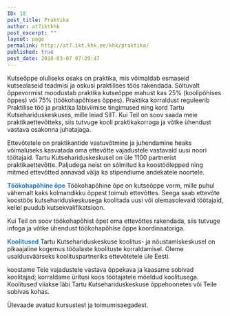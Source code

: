 ```yaml
---
ID: 18
post_title: Praktika
author: at7iktkhk
post_excerpt: ""
layout: page
permalink: http://at7.ikt.khk.ee/khk/praktika/
published: true
post_date: 2018-03-07 07:29:47
---
```

Kutseõppe oluliseks osaks on praktika, mis võimaldab esmaseid kutsealaseid teadmisi ja oskusi praktilises töös rakendada. Sõltuvalt õppevormist moodustab praktika kutseõppe mahust kas 25% (koolipõhises õppes) või 75% (töökohapõhises õppes). Praktika korraldust reguleerib Praktilise töö ja praktika läbiviimise tingimused ning kord Tartu Kutsehariduskeskuses, mille leiad SIIT. Kui Teil on soov saada meie praktikaettevõtteks, siis tutvuge kooli praktikakorraga ja võtke ühendust vastava osakonna juhatajaga.

Ettevõtetele on praktikantide vastuvõtmine ja juhendamine heaks võimaluseks kasvatada oma ettevõtte vajadustele vastavaid uusi noori töötajaid. Tartu Kutsehariduskeskusel on üle 1100 partnerist praktikaettevõtte. Paljudega neist on sõlmitud ka koostöölepped ning mitmed ettevõtted annavad välja ka stipendiume andekatele noortele.

<strong><span style="color: #1f77b7;">Töökohapõhine õpe</span></strong>
Töökohapõhine õpe on kutseõppe vorm, mille puhul vähemalt kaks kolmandikku õppest toimub ettevõttes. Seega saab ettevõte koostöös kutsehariduskeskusega koolitada uusi või olemasolevaid töötajaid, kellel puudub kutsekvalifikatsioon.

Kui Teil on soov töökohapõhist õpet oma ettevõttes rakendada, siis tutvuge infoga ja võtke ühendust töökohapõhise õppe koordinaatoriga.

<strong><span style="color: #1f77b7;">Koolitused</span></strong>
Tartu Kutsehariduskeskuse koolitus- ja nõustamiskeskusel on pikaajaline kogemus tööalaste koolituste korraldamisel. Oleme usaldusväärseks koolituspartneriks ettevõtetele üle Eesti.

koostame Teie vajadustele vastava õppekava ja kaasame sobivad koolitajad;
korraldame üritusi koos töötajatele mõeldud koolitusega.
Koolitused viiakse läbi Tartu Kutsehariduskeskuse õppehoonetes või Teile sobivas kohas.

Ülevaade avatud kursustest ja toimumisaegadest.